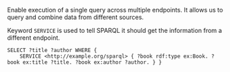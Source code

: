 Enable execution of a single query across multiple endpoints. It allows us to query and combine data from different sources.

Keyword `SERVICE` is used to tell SPARQL it should get the information from a different endpoint.

```sparql
SELECT ?title ?author WHERE {
	SERVICE <http://example.org/sparql> { ?book rdf:type ex:Book. ?book ex:title ?title. ?book ex:author ?author. } }
```